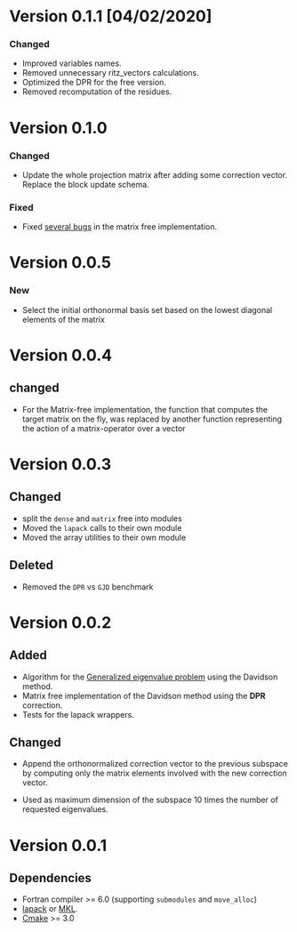 # Version 0.1.1 [04/02/2020]

### Changed

* Improved variables names.
* Removed unnecessary ritz_vectors calculations.
* Optimized the DPR for the free version.
* Removed recomputation of the residues.

# Version 0.1.0

### Changed

* Update the whole projection matrix after adding some correction vector. Replace the block update schema.

### Fixed

* Fixed [several bugs](https://github.com/NLESC-JCER/Fortran_Davidson/issues/29) in the matrix free implementation.

# Version 0.0.5

### New

 * Select the initial orthonormal basis set based on the lowest diagonal elements of the matrix

# Version 0.0.4

## changed
 *  For the Matrix-free implementation, the function that computes the target matrix on the fly,
 was replaced by another function representing the action of a matrix-operator over a vector

# Version 0.0.3

## Changed
 * split the `dense` and `matrix` free into modules
 * Moved the `lapack` calls to their own module
 * Moved the array utilities to their own module
 
## Deleted
 * Removed the `DPR` vs `GJD` benchmark

# Version 0.0.2

## Added
 * Algorithm for the [Generalized eigenvalue problem](https://en.wikipedia.org/wiki/Eigendecomposition_of_a_matrix#Generalized_eigenvalue_problem) using the Davidson method.
 * Matrix free implementation of the Davidson method using the **DPR** correction.
 * Tests for the lapack wrappers.
 
## Changed
 * Append the orthonormalized correction vector to the previous subspace by computing only the
 matrix elements involved with the new correction vector.
 
 * Used as maximum dimension of the subspace 10 times the number of requested eigenvalues.

# Version 0.0.1

## Dependencies
 
 * Fortran compiler >= 6.0 (supporting `submodules` and `move_alloc`)
 * [lapack](http://www.netlib.org/lapack/) or [MKL](https://software.intel.com/en-us/mkl).
 * [Cmake](https://cmake.org/) >= 3.0
